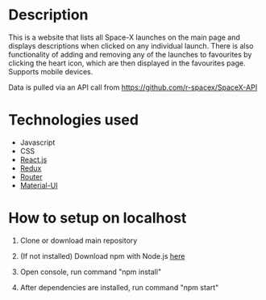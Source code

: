 # Description
This is a website that lists all Space-X launches on the main page and displays descriptions when clicked on any individual launch. There is also functionality of adding and removing any of the launches to favourites by clicking the heart icon, which are then displayed in the favourites page. Supports mobile devices.

Data is pulled via an API call from https://github.com/r-spacex/SpaceX-API

# Technologies used

* Javascript
* CSS
* [React.js](https://reactjs.org/)
* [Redux](https://react-redux.js.org/)
* [Router](https://reactrouter.com/)
* [Material-UI](https://material-ui.com/)


# How to setup on localhost

1. Clone or download main repository

2. (If not installed) Download npm with Node.js [here](https://www.npmjs.com/get-npm)

3. Open console, run command "npm install"

4. After dependencies are installed, run command "npm start"

